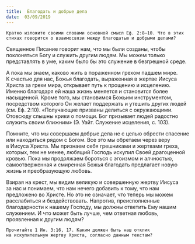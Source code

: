```yaml
---
title:  Благодать и добрые дела
date:  03/09/2019
---
```


`Кратко изложите своими словами основной смысл Еф. 2:8–10. Что в этих стихах говорится о взаимосвязи между благодатью и добрыми делами?`

Священное Писание говорит нам, что мы были созданы, чтобы поклоняться Богу и служить другим людям. Мы можем только представлять в уме, каким было бы это служение в безгрешной среде.

А пока мы знаем, каково жить в пораженном грехом падшем мире. К счастью для нас, Божья благодать, выраженная в жертве Иисуса Христа за грехи мира, открывает путь к прощению и исцелению. Именно благодаря ей наша жизнь меняется и становится более насыщенной. Кроме того, мы становимся Божьим инструментом, посредством которого Он желает поддержать и утешить других людей (см. Еф. 2:10). «Получающие призваны делиться с окружающими. Отовсюду слышны крики о помощи. Бог призывает людей радостно служить своим ближним» (Э. Уайт. Служение исцеления, с. 103).

Помните, что мы совершаем добрые дела не с целью обрести спасение или находиться рядом с Богом. Все это мы обретаем через веру в Иисуса Христа. Мы признаем себя грешниками и жертвами греха, которых, тем не менее, любящий Господь искупил Своей драгоценной кровью. Пока мы продолжаем бороться с эгоизмом и алчностью, самоотверженная и смиренная Божья благодать предлагает новую жизнь и преобразующую любовь.

Взирая на крест, мы видим великую и совершенную жертву Иисуса за нас и понимаем, что нам нечего добавить к тому, что нам предложено во Христе. Но это не означает, что теперь мы можем расслабиться и бездействовать. Напротив, преисполненные благодарности к нашему Господу, мы должны ответить Ему нашим служением. И что может быть лучше, чем ответная любовь, проявленная к другим людям?

`Прочитайте 1 Ин. 3:16, 17. Каким должен быть наш отклик на искупительную жертву Христа, согласно данным текстам?`